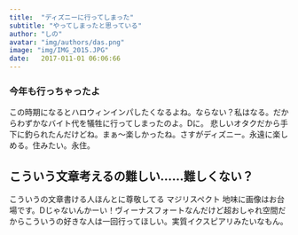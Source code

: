 ```yaml
---
title:  "ディズニーに行ってしまった"
subtitle: "やってしまったと思っている"
author: "しの"
avatar: "img/authors/das.png"
image: "img/IMG_2015.JPG"
date:   2017-011-01 06:06:66
---
```


### 今年も行っちゃったよ
この時期になるとハロウィンインパしたくなるよね。ならない？私はなる。だからわずかなバイト代を犠牲に行ってしまったのよ。Dに。
悲しいオタクだから手下に釣られたんだけどね。まぁ～楽しかったね。さすがディズニー。永遠に楽しめる。住みたい。永住。

## こういう文章考えるの難しい……難しくない？
こういうの文章書ける人ほんとに尊敬してる マジリスペクト
地味に画像はお台場です。Dじゃないんかーい！ヴィーナスフォートなんだけど超おしゃれ空間だからこういうの好きな人は一回行ってほしい。実質イクスピアリみたいなもん。
